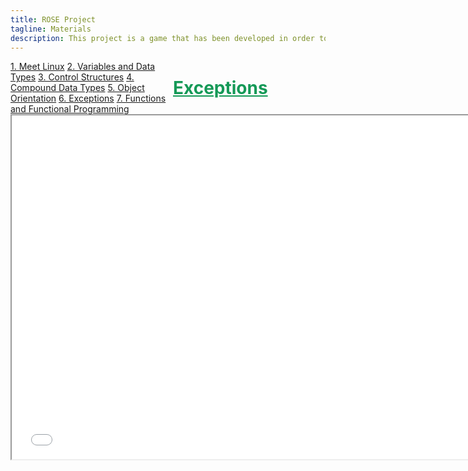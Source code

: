```yaml
---
title: ROSE Project
tagline: Materials
description: This project is a game that has been developed in order to help teach kids Python
---
```

<html>
<style>
.vertical-menu {
    float: left;
    width: 260px;
}

.vertical-menu a {
    color: #34689C;
    display: block;
    padding: 12px;
    text-decoration: none;
}

.vertical-menu a:hover {
    background-color: #ccc;
}

.holder {
	margin-left: 260px;
	padding-left: 50px;
}
</style>
<body>

<div class="vertical-menu">
    <a href="meet_linux.html">1. Meet Linux</a>
    <a href="variables_data_types.html">2. Variables and Data Types</a>
    <a href="control_structures.html">3. Control Structures</a>
    <a href="compound_data_types.html">4. Compound Data Types</a>
    <a href="#">5. Object Orientation</a>
    <a href="exceptions.html">6. Exceptions</a>
    <a href="#">7. Functions and Functional Programming</a>
</div>

<div class="holder">
    <h1 style="color:#159957;"><a href="course_materials/exceptions.html#" target="_blank" style="color: #159957">Exceptions</a></h1>
    <iframe src="course_materials/variables_data_types.html#/"
    width="750" height="550"></iframe>
    <br><br>
</div>

</body>
</html>
